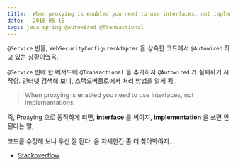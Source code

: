 ```yaml
---
title:  When proxying is enabled you need to use interfaces, not implementations.
date:   2016-05-15
tags: java spring @Autowired @Transactional
---
```


`@Service` 빈을, `WebSecurityConfigurerAdapter` 을 상속한 코드에서 `@Autowired` 하고 있는 상황이였음.

`@Service` 빈에 한 메서드에 `@Transactional` 을 추가하자 `@Autowired` 가 실패하기 시작함. 인터넷 검색해 보니, 스택오버플로에서 처리 방법을 알게 됨.

> When proxying is enabled you need to use interfaces, not implementations.

 즉, Proxying 으로 동작하게 되면, **interface** 를 써야지, **implementation** 을 쓰면 안된다는 말,

 코드를 수정해 보니 우선 잘 된다. 음 자세한건 좀 더 찾아봐야지...

- [Stackoverflow](http://stackoverflow.com/a/32579339/693195)
